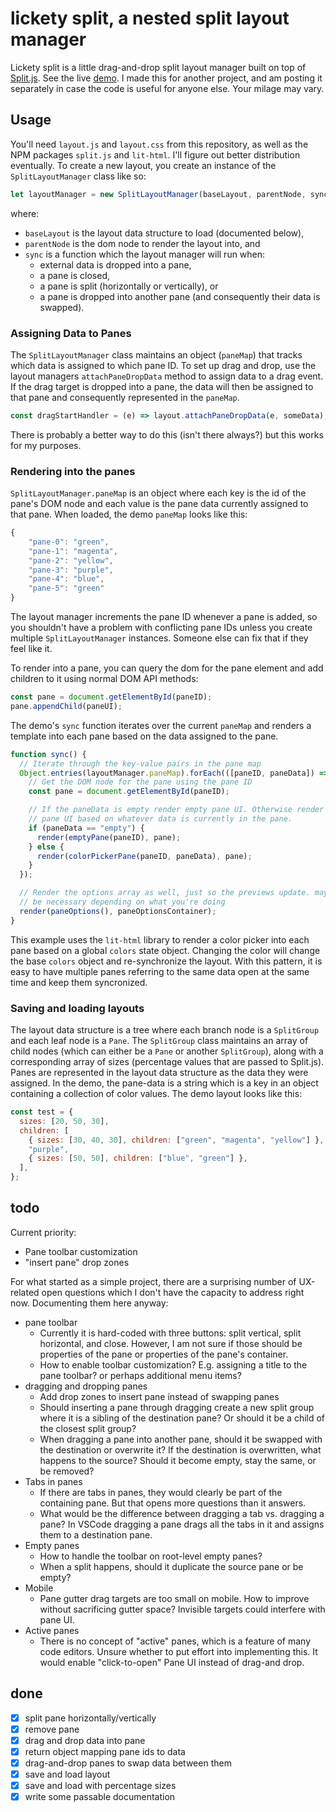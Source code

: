 # lickety split, a nested split layout manager

Lickety split is a little drag-and-drop split layout manager built on top of
[Split.js](https://split.js.org/). See the live
[demo](https://twigg.gg/lickety-split/). I made this for another project, and am
posting it separately in case the code is useful for anyone else. Your milage
may vary.

## Usage

You'll need `layout.js` and `layout.css` from this repository, as well as the
NPM packages `split.js` and `lit-html`. I'll figure out better distribution
eventually. To create a new layout, you create an instance of the
`SplitLayoutManager` class like so:

```js
let layoutManager = new SplitLayoutManager(baseLayout, parentNode, sync);
```

where:

- `baseLayout` is the layout data structure to load (documented below),
- `parentNode` is the dom node to render the layout into, and
- `sync` is a function which the layout manager will run when:
  - external data is dropped into a pane,
  - a pane is closed,
  - a pane is split (horizontally or vertically), or
  - a pane is dropped into another pane (and consequently their data is
    swapped).

### Assigning Data to Panes

The `SplitLayoutManager` class maintains an object (`paneMap`) that tracks which
data is assigned to which pane ID. To set up drag and drop, use the layout
managers `attachPaneDropData` method to assign data to a drag event. If the drag
target is dropped into a pane, the data will then be assigned to that pane and
consequently represented in the `paneMap`.

```js
const dragStartHandler = (e) => layout.attachPaneDropData(e, someData);
```

There is probably a better way to do this (isn't there always?) but this works
for my purposes.

### Rendering into the panes

`SplitLayoutManager.paneMap` is an object where each key is the id of the pane's
DOM node and each value is the pane data currently assigned to that pane. When
loaded, the demo `paneMap` looks like this:

```js
{
    "pane-0": "green",
    "pane-1": "magenta",
    "pane-2": "yellow",
    "pane-3": "purple",
    "pane-4": "blue",
    "pane-5": "green"
}
```

The layout manager increments the pane ID whenever a pane is added, so you
shouldn't have a problem with conflicting pane IDs unless you create multiple
`SplitLayoutManager` instances. Someone else can fix that if they feel like it.

To render into a pane, you can query the dom for the pane element and add
children to it using normal DOM API methods:

```js
const pane = document.getElementById(paneID);
pane.appendChild(paneUI);
```

The demo's `sync` function iterates over the current `paneMap` and renders a
template into each pane based on the data assigned to the pane.

```js
function sync() {
  // Iterate through the key-value pairs in the pane map
  Object.entries(layoutManager.paneMap).forEach(([paneID, paneData]) => {
    // Get the DOM node for the pane using the pane ID
    const pane = document.getElementById(paneID);

    // If the paneData is empty render empty pane UI. Otherwise render a
    // pane UI based on whatever data is currently in the pane.
    if (paneData == "empty") {
      render(emptyPane(paneID), pane);
    } else {
      render(colorPickerPane(paneID, paneData), pane);
    }
  });

  // Render the options array as well, just so the previews update. may not
  // be necessary depending on what you're doing
  render(paneOptions(), paneOptionsContainer);
}
```

This example uses the `lit-html` library to render a color picker into each pane
based on a global `colors` state object. Changing the color will change the base
`colors` object and re-synchronize the layout. With this pattern, it is easy to
have multiple panes referring to the same data open at the same time and keep
them syncronized.

### Saving and loading layouts

The layout data structure is a tree where each branch node is a `SplitGroup` and
each leaf node is a `Pane`. The `SplitGroup` class maintains an array of child
nodes (which can either be a `Pane` or another `SplitGroup`), along with a
corresponding array of sizes (percentage values that are passed to Split.js).
Panes are represented in the layout data structure as the data they were
assigned. In the demo, the pane-data is a string which is a key in an object
containing a collection of color values. The demo layout looks like this:

```js
const test = {
  sizes: [20, 50, 30],
  children: [
    { sizes: [30, 40, 30], children: ["green", "magenta", "yellow"] },
    "purple",
    { sizes: [50, 50], children: ["blue", "green"] },
  ],
};
```

## todo

Current priority:

- Pane toolbar customization
- "insert pane" drop zones

For what started as a simple project, there are a surprising number of
UX-related open questions which I don't have the capacity to address right now.
Documenting them here anyway:

- pane toolbar
  - Currently it is hard-coded with three buttons: split vertical, split
    horizontal, and close. However, I am not sure if those should be properties
    of the pane or properties of the pane's container.
  - How to enable toolbar customization? E.g. assigning a title to the pane
    toolbar? or perhaps additional menu items?
- dragging and dropping panes
  - Add drop zones to insert pane instead of swapping panes
  - Should inserting a pane through dragging create a new split group where it
    is a sibling of the destination pane? Or should it be a child of the closest
    split group?
  - When dragging a pane into another pane, should it be swapped with the
    destination or overwrite it? If the destination is overwritten, what happens
    to the source? Should it become empty, stay the same, or be removed?
- Tabs in panes
  - If there are tabs in panes, they would clearly be part of the containing
    pane. But that opens more questions than it answers.
  - What would be the difference between dragging a tab vs. dragging a pane? In
    VSCode dragging a pane drags all the tabs in it and assigns them to a
    destination pane.
- Empty panes
  - How to handle the toolbar on root-level empty panes?
  - When a split happens, should it duplicate the source pane or be empty?
- Mobile
  - Pane gutter drag targets are too small on mobile. How to improve without
    sacrificing gutter space? Invisible targets could interfere with pane UI.
- Active panes
  - There is no concept of "active" panes, which is a feature of many code
    editors. Unsure whether to put effort into implementing this. It would
    enable "click-to-open" Pane UI instead of drag-and drop.

## done

- [x] split pane horizontally/vertically
- [x] remove pane
- [x] drag and drop data into pane
- [x] return object mapping pane ids to data
- [x] drag-and-drop panes to swap data between them
- [x] save and load layout
- [x] save and load with percentage sizes
- [x] write some passable documentation
